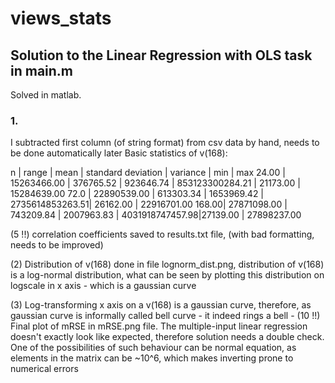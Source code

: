 # views_stats

## Solution to the Linear Regression with OLS task in main.m
Solved in matlab.

### 1. 
I subtracted first column (of string format) from csv data by hand, needs to be done automatically later
    Basic statistics of v(168):
    
  n     | range       | mean      | standard deviation  | variance        | min      |  max
  24.00 | 15263466.00 | 376765.52 | 923646.74           | 853123300284.21 | 21173.00 | 15284639.00
  72.0  | 22890539.00 | 613303.34 | 1653969.42          | 2735614853263.51| 26162.00 | 22916701.00
  168.00| 27871098.00 | 743209.84 | 2007963.83          | 4031918747457.98|27139.00  | 27898237.00
  
(5 !!) correlation coefficients saved to results.txt file, (with bad formatting, needs to be improved)
  
(2)	Distribution of v(168) done in file lognorm_dist.png, distribution of v(168) is a log-normal distribution, what can be seen by plotting
	this distribution on logscale in x axis - which is a gaussian curve
	
(3) Log-transforming x axis on a v(168) is a gaussian curve, therefore, as gaussian curve is informally called bell curve 
	- it indeed rings a bell
	- 
(10 !!) Final plot of mRSE in mRSE.png file. The multiple-input linear regression doesn't exactly look like expected,
	 therefore solution needs a double check. One of the possibilities of such behaviour can be normal equation,
	as elements in the matrix can be ~10^6, which makes inverting prone to numerical errors 
    
